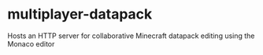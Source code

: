 # multiplayer-datapack
Hosts an HTTP server for collaborative Minecraft datapack editing using the Monaco editor
